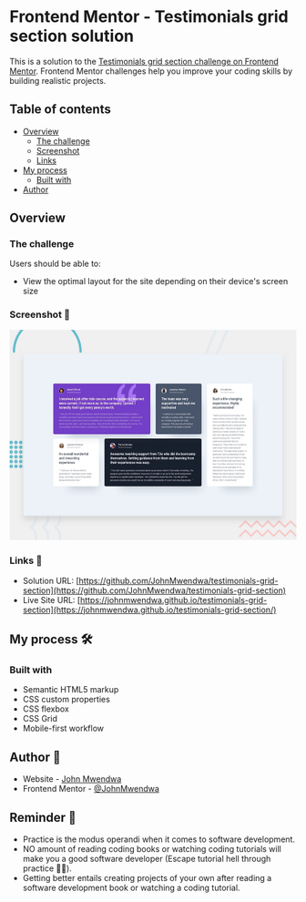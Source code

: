 # Frontend Mentor - Testimonials grid section solution

This is a solution to the [Testimonials grid section challenge on Frontend Mentor](https://www.frontendmentor.io/challenges/testimonials-grid-section-Nnw6J7Un7). Frontend Mentor challenges help you improve your coding skills by building realistic projects.

## Table of contents

- [Overview](#overview)
  - [The challenge](#the-challenge)
  - [Screenshot](#screenshot)
  - [Links](#links)
- [My process](#my-process)
  - [Built with](#built-with)
- [Author](#author)

## Overview

### The challenge

Users should be able to:

- View the optimal layout for the site depending on their device's screen size

### Screenshot 🔳

![Project screenshot](design/desktop-preview.jpg)

### Links 🔗

- Solution URL: [https://github.com/JohnMwendwa/testimonials-grid-section](https://github.com/JohnMwendwa/testimonials-grid-section)
- Live Site URL: [https://johnmwendwa.github.io/testimonials-grid-section](https://johnmwendwa.github.io/testimonials-grid-section/)

## My process 🛠

### Built with

- Semantic HTML5 markup
- CSS custom properties
- CSS flexbox
- CSS Grid
- Mobile-first workflow

## Author 🤵

- Website - [John Mwendwa](https://johnmwendwa.vercel.app/)
- Frontend Mentor - [@JohnMwendwa](https://www.frontendmentor.io/profile/JohnMwendwa)

## Reminder 📝

- Practice is the modus operandi when it comes to software development.
- NO amount of reading coding books or watching coding tutorials will make you a good software developer (Escape tutorial hell through practice 🏃‍♂️).
- Getting better entails creating projects of your own after reading a software development book or watching a coding tutorial.
